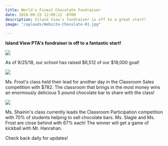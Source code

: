 ```yaml
---
title: World's Finest Chocolate Fundraiser
date: 2018-09-25 12:09:21 -0700
description: Island View's fundraiser is off to a great start!
image: "/uploads/Website-Chocolate-01.jpg"

---
```

**Island View PTA's fundraiser is off to a fantastic start!**

![](/uploads/Web-Chocolate-09-25-18-01-01.jpg)

As of 9/25/18, our school has raised $6,512 of our $18,000 goal!

![](/uploads/Web-Chocolate-09-25-18-01-03.jpg)

Ms. Frost's class held their lead for another day in the Classroom Sales competition with $782. The classroom that brings in the most money wins an enormously delicious 5 pound chocolate bar to share with the class!

![](/uploads/Web-Chocolate-09-25-18-01-02.jpg)

Ms. Shainin's class currently leads the Classroom Participation competition with 70% of students helping to sell chocolate bars. Ms. Slagle and Ms. Frost are close behind with 67% each! The winner will get a game of kickball with Mr. Hanrahan.

Check back daily for updates!